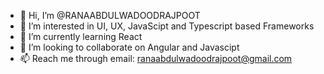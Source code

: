 - 👋 Hi, I’m @RANAABDULWADOODRAJPOOT
- 👀 I’m interested in UI, UX, JavaScipt and Typescript based Frameworks
- 🌱 I’m currently learning React
- 💞️ I’m looking to collaborate on Angular and Javascipt
- 📫 Reach me through email: ranaabdulwadoodrajpoot@gmail.com


